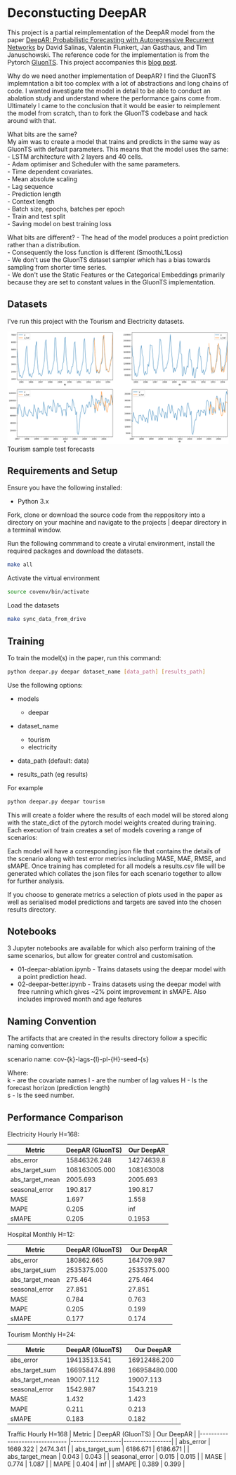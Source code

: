 # Deconstucting DeepAR

This project is a partial reimplementation of the DeepAR model from the paper [DeepAR: Probabilistic Forecasting with Autoregressive Recurrent Networks](https://arxiv.org/abs/1704.04110) by David Salinas, Valentin Flunkert, Jan Gasthaus, and Tim Januschowski. The reference code for the implementation is from the Pytorch [GluonTS](https://ts.gluon.ai/stable/index.html). This project accompanies this [blog post](https://www.neuralaspect.com/posts/deepar/).

Why do we need another implementation of DeepAR?
I find the GluonTS implemntation a bit too complex with a lot of abstractions and long chains of code. I wanted investigate the model in detail to be able to conduct an abalation study and understand where the performance gains come from. Ultimately I came to the conclusion that it would be easier to reimplement the model from scratch, than
to fork the GluonTS codebase and hack around with that. 

What bits are the same?  
My aim was to create a model that trains and predicts in the same way as GluonTS with default parameters. This means that the model uses the same:  
    - LSTM architecture with 2 layers and 40 cells.   
    - Adam optimiser and Scheduler with the same parameters.  
    - Time dependent covariates.  
    - Mean absolute scaling  
    - Lag sequence  
    - Prediction length  
    - Context length  
    - Batch size, epochs, batches per epoch  
    - Train and test split  
    - Saving model on best training loss  

What bits are different?
    - The head of the model produces a point prediction rather than a distribution.  
    - Consequently the loss function is different (SmoothL1Loss)  
    - We don't use the GluonTS dataset sampler which has a bias towards sampling from shorter time series.  
    - We don't use the Static Features or the Categorical Embeddings primarily because they are set to constant values in the GluonTS implementation.  


## Datasets
I've run this project with the Tourism and Electricity datasets. 

<img src="tourism-sample.png" />
Tourism sample test forecasts


## Requirements and Setup
Ensure you have the following installed:
- Python 3.x

Fork, clone or download the source code from the reppository into a directory on your machine and navigate to the projects | deepar directory
in a terminal window.

Run the following commmand to create a virutal environment, install the required packages and download the datasets.

```bash
make all
```

Activate the virtual environment
```bash
source covenv/bin/activate
```

Load the datasets
```bash
make sync_data_from_drive
```

## Training
To train the model(s) in the paper, run this command:
```bash
python deepar.py deepar dataset_name [data_path] [results_path] 
```
Use the following options:

- models
    - deepar

- dataset_name
    - tourism
    - electricity

- data_path (default: data)

- results_path (eg results)

For example
```bash
python deepar.py deepar tourism 
```

This will create a folder where the results of each model will be stored along with the state_dict of the pytorch model weights created during training. 
Each execution of train creates a set of models covering a range of scenarios:

Each model will have a corresponding json file that contains the details of the scenario along with test error metrics including MASE, MAE, RMSE, and sMAPE. Once training has completed for all models a results.csv file will be generated which collates the json files for each scenario together to allow for further analysis.   

If you choose to generate metrics a selection of plots used in the paper as well as serialised model predictions and targets are saved into the chosen results directory. 

## Notebooks 
3 Jupyter notebooks are available for which also perform training of the same scenarios, but allow for greater control and customisation. 
 - 01-deepar-ablation.ipynb - Trains datasets using the deepar model with a point prediction head. 
 - 02-deepar-better.ipynb - Trains datasets using the deepar model with free running which gives ~2% point improvement in sMAPE. Also includes improved month and age features


## Naming Convention
The artifacts that are created in the results directory follow a specific naming convention:

scenario name: cov-{k}-lags-{l}-pl-{H}-seed-{s}

Where:  
k - are the covariate names
l - are the number of lag values
H - Is the forecast horizon (prediction length)  
s - Is the seed number.  


## Performance Comparison

Electricity Hourly H=168:

| Metric                         | DeepAR (GluonTS) | Our DeepAR |
|------------------------------- |------------------|------------|
| abs_error                      | 15846326.248     | 14274639.8 |
| abs_target_sum                 | 108163005.000    | 108163008  |
| abs_target_mean                | 2005.693         | 2005.693   |
| seasonal_error                 | 190.817          | 190.817    |
| MASE                           | 1.697            | 1.558      |
| MAPE                           | 0.205            | inf        |
| sMAPE                          | 0.205            | 0.1953     |


Hospital Monthly H=12:

| Metric                         | DeepAR (GluonTS) | Our DeepAR  |
|------------------------------- |------------------|-------------|
| abs_error                      | 180862.665       | 164709.987  |
| abs_target_sum                 | 2535375.000      | 2535375.000 |
| abs_target_mean                | 275.464          | 275.464     |
| seasonal_error                 | 27.851           | 27.851      |
| MASE                           | 0.784            | 0.763       |
| MAPE                           | 0.205            | 0.199       |
| sMAPE                          | 0.177            | 0.174       |


Tourism Monthly H=24:

| Metric                         | DeepAR (GluonTS)   | Our DeepAR    |
|------------------------------- |--------------------|---------------|
| abs_error                      | 19413513.541       | 16912486.200  |
| abs_target_sum                 | 166958474.898      | 166958480.000 |
| abs_target_mean                | 19007.112          | 19007.113     |
| seasonal_error                 | 1542.987           | 1543.219      |
| MASE                           | 1.432              | 1.423         |
| MAPE                           | 0.211              | 0.213         |
| sMAPE                          | 0.183              | 0.182         |

Traffic Hourly H=168
| Metric                         | DeepAR (GluonTS) | Our DeepAR      |
|------------------------------- |------------------|-----------------|
| abs_error                      | 1669.322         | 2474.341        |
| abs_target_sum                 | 6186.671         | 6186.671        |
| abs_target_mean                | 0.043            | 0.043           |
| seasonal_error                 | 0.015            |  0.015          |
| MASE                           | 0.774            | 1.087           |
| MAPE                           | 0.404            | inf             |
| sMAPE                          | 0.389            | 0.399           |
